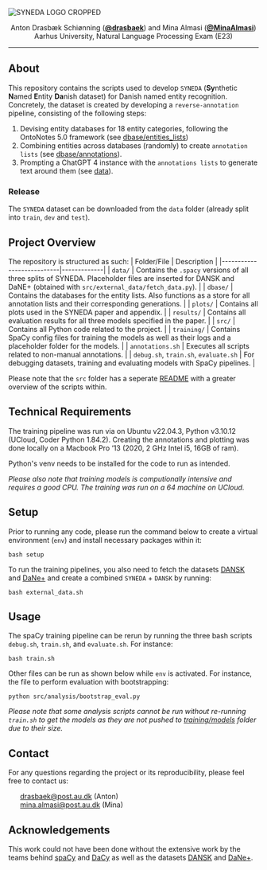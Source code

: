 ![SYNEDA LOGO CROPPED](https://github.com/drasbaek/SYNEDA/assets/71491570/5104e03e-3bc0-4c7d-adb4-d6ee7569972d)

<p align="center">
  Anton Drasbæk Schiønning (<strong><a href="https://github.com/drasbaek">@drasbaek</a></strong>) and
  Mina Almasi (<strong><a href="https://github.com/MinaAlmasi">@MinaAlmasi</a></strong>)<br>
  Aarhus University, Natural Language Processing Exam (E23)
</p>
<hr>

## About
This repository contains the scripts used to develop `SYNEDA` (**Sy**nthetic **N**amed **E**ntity **Da**nish dataset) for Danish named entity recognition. Concretely, the dataset is created by developing a `reverse-annotation` pipeline, consisting of the following steps: 

1. Devising entity databases for 18 entity categories, following the OntoNotes 5.0 framework (see [dbase/entities_lists](https://github.com/drasbaek/SYNEDA/tree/main/dbase/entities_lists))
2. Combining entities across databases (randomly) to create `annotation lists` (see [dbase/annotations](https://github.com/drasbaek/SYNEDA/tree/main/dbase/annotations)). 
3. Prompting a ChatGPT 4 instance with the `annotations lists` to generate text around them (see [data](https://github.com/drasbaek/SYNEDA/tree/main/data)).

### Release
The `SYNEDA` dataset can be downloaded from the `data` folder (already split into `train`, `dev` and `test`). 

## Project Overview
The repository is structured as such: 
| Folder/File               | Description |
|---------------------------|-------------|
| `data/`                   | Contains the `.spacy` versions of all three splits of SYNEDA. Placeholder files are inserted for DANSK and DaNE+ (obtained with `src/external_data/fetch_data.py`). |
| `dbase/`                  | Contains the databases for the entity lists. Also functions as a store for all annotation lists and their corresponding generations. |
| `plots/`                  | Contains all plots used in the SYNEDA paper and appendix. |
| `results/`                | Contains all evaluation results for all three models specified in the paper. |
| `src/`                    | Contains all Python code related to the project. |
| `training/`               | Contains SpaCy config files for training the models as well as their logs and a placeholder folder for the models. |
| `annotations.sh`          | Executes all scripts related to non-manual annotations. |
| `debug.sh`, `train.sh`, `evaluate.sh` | For debugging datasets, training and evaluating models with SpaCy pipelines. |

Please note that the `src` folder has a seperate [README](https://github.com/drasbaek/SYNEDA/tree/main/src) with a greater overview of the scripts within. 


## Technical Requirements
The training pipeline was run via on Ubuntu v22.04.3, Python v3.10.12 (UCloud, Coder Python 1.84.2). Creating the annotations and plotting was done locally on a Macbook Pro ‘13 (2020, 2 GHz Intel i5, 16GB of ram). 

Python's venv needs to be installed for the code to run as intended.

*Please also note that training models is computionally intensive and requires a good CPU. The training was run on a 64 machine on UCloud.*

## Setup
Prior to running any code, please run the command below to create a virtual environment (`env`) and install necessary packages within it:
```
bash setup
```

To run the training pipelines, you also need to fetch the datasets [DANSK](https://huggingface.co/datasets/chcaa/DANSK) and [DaNe+](https://huggingface.co/datasets/KennethEnevoldsen/dane_plus) and create a combined `SYNEDA` + `DANSK` by running: 

```
bash external_data.sh
```

## Usage
The spaCy training pipeline can be rerun by running the three bash scripts `debug.sh`, `train.sh`, and `evaluate.sh`. For instance:
```
bash train.sh
```

Other files can be run as shown below while `env` is activated. For instance, the file to perform evaluation with bootstrapping:
```
python src/analysis/bootstrap_eval.py
```

*Please note that some analysis scripts cannot be run without re-running `train.sh` to get the models as they  are not pushed to [training/models](https://github.com/drasbaek/SYNEDA/tree/main/training/models) folder due to their size.*

## Contact
For any questions regarding the project or its reproducibility, please feel free to contact us: 
<ul style="list-style-type: none;">
  <li><a href="mailto:drasbaek@post.au.dk">drasbaek@post.au.dk</a>
(Anton)</li>
    <li><a href="mailto: mina.almasi@post.au.dk"> mina.almasi@post.au.dk</a>
(Mina)</li>
</ul>

## Acknowledgements 
This work could not have been done without the extensive work by the teams behind [spaCy](https://spacy.io/) and [DaCy](https://github.com/centre-for-humanities-computing/DaCy) as well as the datasets [DANSK](https://huggingface.co/datasets/chcaa/DANSK) and [DaNe+](https://huggingface.co/datasets/KennethEnevoldsen/dane_plus).

